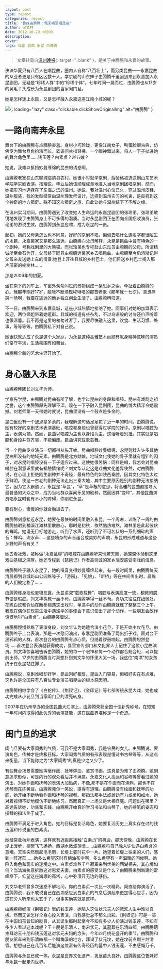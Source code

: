```yaml
---
layout: post
type: repost
categories: repost
title: "鲁妹由腾腾：俺来楠溪唱昆曲"
author: 徐贤林
date: 2012-10-29 +0800
description: 
cover: 
tags: 戏剧 昆曲 永昆 由腾腾
---
```


> 文章转载自[温州晚报](http://www.wzrb.com.cn/mobile_show.aspx?id=421753){: target="_blank" }，是关于由腾腾和永嘉的故事。

泱泱华夏只有八百人在唱昆曲，圈内人自称“八百壮士”，而另类昆曲——永嘉昆曲的从业者更是只有区区数十人。学京剧的山东妹子由腾腾千里迢迢来到永嘉加入永昆剧团，无疑是“珍稀人群”中的“珍稀个体”。七年时间一晃而过，由腾腾也从17岁的黄毛丫头成长为永昆剧团的当家闺门旦。

她是怎样迷上永昆，又是怎样融入永嘉这座江南小城的呢？

![](https://apqx.oss-cn-hangzhou.aliyuncs.com/blog/repost_20121029/youtengteng.jpg){: loading="lazy" class="clickable clickShowOriginalImg" alt="由腾腾" }

# 一路向南奔永昆

舞台下的由腾腾有点腼腆害羞。身材小巧玲珑，更像江南女子，鸭蛋脸很古典，仿佛专为舞台旦角扮演而长，软语间兰指轻拂，一个眼神飘过来，将人一下子扯进她的舞台角色里……钱玉莲？白素贞？赵五娘？

她说，我难以抵挡妙曼缠绵的昆曲的诱惑啊。

由腾腾老家在山东聊城临清县农村，她很小时就学京剧，后破格被选送到山东艺术学院学京剧表演。按理说，毕业后她该顺理成章地进入当地京剧团唱京剧，然而，她把实习地选择在了东海之滨的温州。她说，我对温州心仪已久，穿过温州皮鞋、温州服装，我的发型经常由温州理发师设计，选择到温州实习的初衷，是趁机到这个神奇的地方猎奇。殊不知这次猎奇之旅，自此让她与温州结下了不解之缘。

在温州实习期间，由腾腾遇到了改变她人生命运的永嘉昆剧团的张玲弟。张玲弟敏锐地发现了由腾腾身上不可多得的潜质。当时永昆剧团正在面向全国招收演员，张玲弟的游说生效。由腾腾到永昆应聘，成为永昆的一员。

起初，她的父母亲怎么也不同意，好好的京剧不唱，偏偏去唱什么连名字都很陌生的永昆，永嘉离家又是那么遥远。由腾腾向父母解释，永昆是昆曲中最有特色的一个剧种，号称戏剧里的大熊猫。而张玲弟也专程赴山东动员由腾腾的父母。所谓精诚所至金石为开，父母终于同意由腾腾远离家乡去唱昆曲。由腾腾至今仍清晰记得父母亲友送她上车的情景:她登上开往县城的乡村巴士，他们目送乡村巴士拐入那片茂密的榆树林……

那是2006年的初夏。

坐在南下的列车上，车窗外匆匆闪过的景物组成一条思乡之索，牵扯着由腾腾的心。我那年刚好17岁，脑际不断涌现程琳唱的那首老歌《那年我十七岁》，真想痛哭一场啊，我要在遥远的他乡独立创业生活了。由腾腾喟叹道。

不一日，由腾腾来到永嘉县城，这座小城热情地接纳了她。同事们对她的加盟表示欢迎，两位师姐带着她逛街。县城的街道有些杂乱，不过鸟语般的讨价还价声听着也很温馨。我不再是这里的匆匆过客了，我要尽快融入这里，饮食、生活习惯、处事，等等等等。由腾腾私下对自己说。

她很快就适应了永昆这个大家庭，为永昆这种高雅艺术而颇有献身精神意味的演员们恪守平淡，生活氛围有如舞台。

由腾腾全新的艺术生涯开始了。

# 身心融入永昆

由腾腾拜团长刘文华为师。

学京先学昆，由腾腾对昆曲有所了解，也学过昆曲的身段和唱腔。昆曲有戏剧之祖之誉，这个由腾腾原先理解不深。现在一下子融入昆剧团，昆曲的博大精深令她震撼。刘老师第一天带她时就说，昆曲里没有一个鼓点是多余的。

昆曲里没有一个鼓点是多余的，我理解这句话足足花了近一年的时间。由腾腾说。她有较好的京剧艺术表演基础，唱腔和身段也曾获得过学院的好评。京剧以唱腔为主，表演为辅，然而，昆曲以唱腔为主也以身段为主，这话听着别扭。其实就是唱腔和身段并驾齐驱，不能偏废。昆曲讲究载歌载舞。

当一个昆曲专业演员一切都得从头开始。昆曲唱腔妙曼缠绵，永昆则糅入许多其他昆曲所没有的地域元素。由腾腾是北方姑娘，地域文化使她的骨子里就有粗犷的因子，对永昆的唱腔没有一下子适应过来。这使她很苦恼：同样是唱，我怎会对昆曲唱腔在潜意识里就有抵触情绪呢？刘文华认定这是戏曲文化差异使然，对由腾腾说，在心理上拒绝陌生剧种并不奇怪，最有特色的如陕西秦腔，因其文化特色太过于鲜明，使这一古老的剧种无法走出三秦大地，其中主要原因是别的剧种无法接纳它，因为它太霸道了。永昆是“草昆”，“草”是草根的意思，将高雅的昆曲直接导入最普通的大众之中，成为当地群众喜闻乐见的剧种，然而因其“变种”，其他昆曲演员唱永昆时也有不小的障碍，你刚进永昆，

要有耐心，慢慢的你就会融进去了。

由腾腾刻意接近永昆，她要在最快的时间里融入永昆。一个周末，训练了一周的由腾腾抽暇到楠溪江滩林里散散心，那时是初秋，依然酷热难熬，滩林里是此起彼伏的蝉鸣，她漫无目标地游走，听到了水声，还听到了不可名状的一系列细碎的声音：蝉鸣、流水声……这些嘈杂的声音组合成美妙的声响，永昆的形成难道与这些乡野的声音有关？

她去看社戏，被称做“永嘉乱弹”的唱腔在由腾腾听来恍若天籁，她深深体验到这里戏曲基根之深厚。她还专程到《琵琶记》作者高则诚的家乡瑞安感受南戏的信息。

由腾腾终于融入永昆了，她的嗓音变得妙曼缠绵起来。有一段时间里，由腾腾每天清晨都到县城屿山公园练嗓子，「游园」、「见娘」、「断桥」等在林间传出时，晨练的人们被定格了……

由腾腾练身段也废寝忘食。永昆讲究“载歌载舞”，唱腔与表演高度一致，稍微的脱节便是瑕疵。刘文华执教一丝不苟，由腾腾学得一丝不苟。真功夫往往在细微处，在练白蛇和许仙在断桥相遇这出戏时，单递伞的动作由腾腾就练了整整三个上午。我现在偶尔在现实生活中遇递伞的事便会下意识使出了那个动作，一些朋友会故作惊讶地叫“白素贞”。由腾腾笑着说。

由腾腾慢慢熟练了表演身段，刘文华认为她适合演小花旦，于是开始主攻花旦。由腾腾终于上台表演，那是一次慰问演出，永嘉昆剧团准备了两出折子戏。面对台下黑鸦鸦的人群，首次登台的由腾腾有点心慌，但随着锣鼓响起，由腾腾坦然登场……首次登台表演就获得成功，县里宣传部门和文化界人士记住了这位小昆曲演员。刘文华惊喜地告诉由腾腾，她的每一个眼神和每一个动作都合规合矩，可以提前出师。17岁的由腾腾当时真想扑到刘文华的怀里大哭一场，我这位“南漂”的女孩终于在永昆站住脚了。

由腾腾说，京剧难唱却好学，昆曲刚好相反，昆曲入门容易，但唱好实在有点难，这也许是全国只有八百位专业演员唱昆曲的根本原因吧。

由腾腾相继学会了《白蛇传》、《荆钗记》、《金印记》等七部传统永昆大戏，她也成功完成从小花旦到当家闺门旦的漂亮转身。

2007年在杭州举办的全国昆曲大汇演上，由腾腾荣获全国十佳新秀称号。在短短一年时间内取得如此优秀的表演技能，这在昆曲界堪称是一个奇迹。

# 闺门旦的追求

闺门旦要有大家闺秀的气质，可我不是大家闺秀，我是农民的女儿。由腾腾说。要演角色，传神才是终极目标。大家闺秀气质的有形表现是懂诗书古琴等等，从这点来衡量，当下能称之为“大家闺秀”的真是少之又少了。

有些舞台场景需要她挥毫作画、抚琴弹曲、鉴赏书画。这真是为难了由腾腾。她刻意追求形似，可是内行的观众看后并不满意。永嘉文化人高远和谷峰等曾看过她的演出，对她作画和抚琴的表演大加诟病，不像,那不是在作画而在涂鸦，那也不在抚琴而在拣黄豆。由腾腾莞尔一笑说，提得有道理。由腾腾没有绘画和抚琴的功底，她开始不断地看作画和抚琴的视频。那指法那手法或遒劲有力或柔和如水，她对着视频不断地模仿不断地练习。然而真正一上场又是大相径庭。问题出在哪里？高远告诉她，功底和实践。由腾腾开始真的学习书法和古琴了，她的持笔的姿态和操琴的指法终于成了。

由腾腾不满足于进入角色，她的目标是复活角色，她要复活历史上真实存在过的钱玉莲和传说里的白素贞。

她经常赴杭州表演，这样就有近距离接触“白素贞”的机会。那天傍晚，由腾腾在长堤上漫步，柳絮飞飞扬扬，西湖水微波荡漾……由腾腾将自己融入许仙遇白素贞的意境。天空突然飘起毛毛雨，长堤上霎时花伞一片。她望着长堤上往来的人们，感到一阵迷茫……她多么希望这时有柄油布伞啊，多么希望有一声温暖的问候啊。她陷入角色和现实的迷境之中。白素贞难熬千年寂寞来到优美的西湖相夫，其心境如何？当法海执意拆散这对恩爱夫妻，白素贞的感受又是什么？由腾腾来到新建的雷峰塔下，仰望这座巍峨的高塔，心中弥漫开无边的感伤。

刘文华老师曾多次迷惑不解地问，你的白素贞一次比一次精彩，简直给你演活了。由腾腾说，我不敢说自己在西湖感应到白素贞的气息后演起来更加得心应手，因为这在旁人听来也太玄乎了，但事实确实就是这样。

由腾腾担纲演《荆钗记》里的钱玉莲，她陷入这位状元夫人的悲欢人生中难以自拔。然而无论怎样全身心投入表演，自我感觉总不那么出彩。《荆钗记》可是一部在中国妇孺皆知的剧目，从其诞生那时起至今不知有多少人扮演过钱玉莲，不知有多少人看过这本戏呢？王十朋是乐清人，南宋状元，其墓葬在乐清四都。由腾腾萌生拜访王十朋和钱玉莲这对状元夫妇的念头。今年四月桃花盛开的季节，由腾腾和朋友驱车来到乐清四都一个叫梅溪的地方，拜谒了状元坟，她在坟前点燃三炷清香。想想自己在几百年后能演这位富有传奇经历的墓中人钱玉莲，不由感慨万千。

由腾腾与永昆已成一体。永昆是世界文化遗产，发展苗头良好，由腾腾这位鲁妹将与永昆一起走向世界。